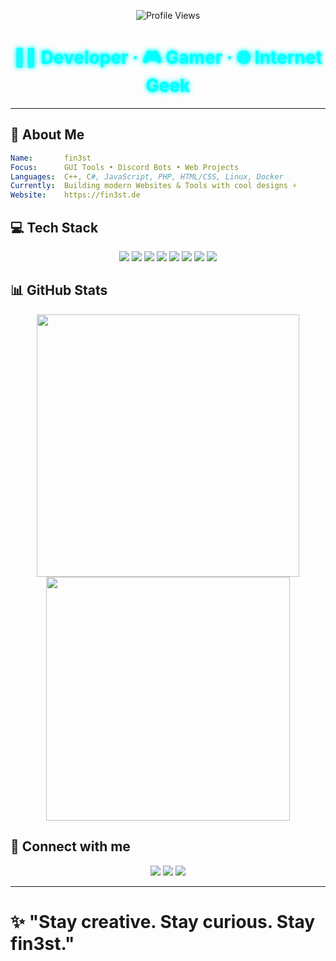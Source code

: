 <!-- README.md -->
<!--<h1 align="center">🧠 fin3st</h1>-->
<p align="center">
  <!--<img src="https://raw.githubusercontent.com/xfin3st/xfin3st/main/logo.png" width="150" alt="fin3st logo"><br>-->
  <img src="https://komarev.com/ghpvc/?username=xfin3st&label=Profile+Views&color=00ffff&style=flat-square" alt="Profile Views"/>
</p>

<h1 align="center" style="color:#00ffff;text-shadow:0 0 5px #00ffff, 0 0 10px #00ffff;">
  👨‍💻 Developer · 🎮 Gamer · 🌐 Internet Geek
</h1>

---

## 🚀 About Me
```yaml
Name:       fin3st
Focus:      GUI Tools • Discord Bots • Web Projects
Languages:  C++, C#, JavaScript, PHP, HTML/CSS, Linux, Docker
Currently:  Building modern Websites & Tools with cool designs ⚡
Website:    https://fin3st.de
``` 

## 💻 Tech Stack
<p align="center">
  <img src="https://img.shields.io/badge/C++-00599C?style=for-the-badge&logo=c%2B%2B&logoColor=white"/>
  <img src="https://img.shields.io/badge/C%23-239120?style=for-the-badge&logo=c-sharp&logoColor=white"/>
  <img src="https://img.shields.io/badge/JavaScript-F7DF1E?style=for-the-badge&logo=javascript&logoColor=black"/>
  <img src="https://img.shields.io/badge/PHP-777BB4?style=for-the-badge&logo=php&logoColor=white"/>
  <img src="https://img.shields.io/badge/HTML5-E34F26?style=for-the-badge&logo=html5&logoColor=white"/>
  <img src="https://img.shields.io/badge/CSS3-1572B6?style=for-the-badge&logo=css3&logoColor=white"/>
  <img src="https://img.shields.io/badge/Linux-FCC624?style=for-the-badge&logo=linux&logoColor=black"/>
  <img src="https://img.shields.io/badge/Docker-2496ED?style=for-the-badge&logo=docker&logoColor=white"/>
</p>

## 📊 GitHub Stats
<p align="center">
  <img src="https://github-readme-stats.vercel.app/api?username=xfin3st&theme=chartreuse-dark&show_icons=true" width="420"/>
  <img src="https://github-readme-streak-stats.herokuapp.com/?user=xfin3st&theme=chartreuse-dark" width="390"/>
</p>

## 🔗 Connect with me
<p align="center">
  <a href="https://fin3st.de" target="_blank"><img src="https://img.shields.io/badge/Website-fin3st.de-00ffff?style=for-the-badge&logo=internet-explorer&logoColor=black"></a>
  <a href="https://discord.gg/bSU8PM6xZF" target="_blank"><img src="https://img.shields.io/badge/Discord-Join%20Me-5865F2?style=for-the-badge&logo=discord&logoColor=white"></a>
  <a href="https://github.com/xfin3st" target="_blank"><img src="https://img.shields.io/badge/GitHub-xfin3st-24292e?style=for-the-badge&logo=github&logoColor=white"></a>
</p>

---

<h1 
  >✨ "Stay creative. Stay curious. Stay fin3st." 
</h1>
